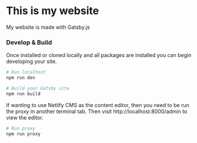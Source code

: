 # This is my website
My website is made with Gatsby.js

### Develop & Build

Once installed or cloned locally and all packages are installed you can begin developing your site.

```sh
# Run localhost
npm run dev

# Build your Gatsby site
npm run build
```

If wanting to use Netlify CMS as the content editor, then you need to be run the proxy in another terminal tab. Then visit
http://localhost:8000/admin to view the editor.
```sh
# Run proxy
npm run proxy
```
